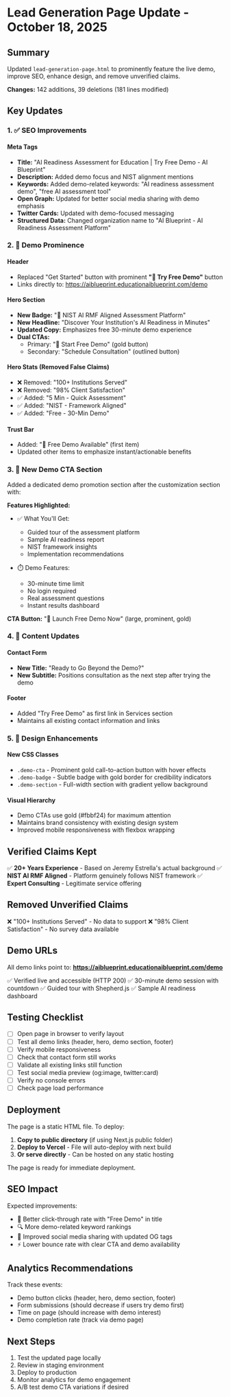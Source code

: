 # Lead Generation Page Update - October 18, 2025

## Summary
Updated `lead-generation-page.html` to prominently feature the live demo, improve SEO, enhance design, and remove unverified claims.

**Changes:** 142 additions, 39 deletions (181 lines modified)

## Key Updates

### 1. ✅ SEO Improvements

#### Meta Tags
- **Title:** "AI Readiness Assessment for Education | Try Free Demo - AI Blueprint"
- **Description:** Added demo focus and NIST alignment mentions
- **Keywords:** Added demo-related keywords: "AI readiness assessment demo", "free AI assessment tool"
- **Open Graph:** Updated for better social media sharing with demo emphasis
- **Twitter Cards:** Updated with demo-focused messaging
- **Structured Data:** Changed organization name to "AI Blueprint - AI Readiness Assessment Platform"

### 2. 🚀 Demo Prominence

#### Header
- Replaced "Get Started" button with prominent **"🚀 Try Free Demo"** button
- Links directly to: https://aiblueprint.educationaiblueprint.com/demo

#### Hero Section
- **New Badge:** "🎯 NIST AI RMF Aligned Assessment Platform"
- **New Headline:** "Discover Your Institution's AI Readiness in Minutes"
- **Updated Copy:** Emphasizes free 30-minute demo experience
- **Dual CTAs:**
  - Primary: "🚀 Start Free Demo" (gold button)
  - Secondary: "Schedule Consultation" (outlined button)

#### Hero Stats (Removed False Claims)
- ❌ Removed: "100+ Institutions Served"
- ❌ Removed: "98% Client Satisfaction"
- ✅ Added: "5 Min - Quick Assessment"
- ✅ Added: "NIST - Framework Aligned"
- ✅ Added: "Free - 30-Min Demo"

#### Trust Bar
- Added: "🚀 Free Demo Available" (first item)
- Updated other items to emphasize instant/actionable benefits

### 3. 🎯 New Demo CTA Section

Added a dedicated demo promotion section after the customization section with:

**Features Highlighted:**
- ✅ What You'll Get:
  - Guided tour of the assessment platform
  - Sample AI readiness report
  - NIST framework insights
  - Implementation recommendations

- ⏱️ Demo Features:
  - 30-minute time limit
  - No login required
  - Real assessment questions
  - Instant results dashboard

**CTA Button:** "🎯 Launch Free Demo Now" (large, prominent, gold)

### 4. 📝 Content Updates

#### Contact Form
- **New Title:** "Ready to Go Beyond the Demo?"
- **New Subtitle:** Positions consultation as the next step after trying the demo

#### Footer
- Added "Try Free Demo" as first link in Services section
- Maintains all existing contact information and links

### 5. 🎨 Design Enhancements

#### New CSS Classes
- `.demo-cta` - Prominent gold call-to-action button with hover effects
- `.demo-badge` - Subtle badge with gold border for credibility indicators
- `.demo-section` - Full-width section with gradient yellow background

#### Visual Hierarchy
- Demo CTAs use gold (#fbbf24) for maximum attention
- Maintains brand consistency with existing design system
- Improved mobile responsiveness with flexbox wrapping

## Verified Claims Kept

✅ **20+ Years Experience** - Based on Jeremy Estrella's actual background
✅ **NIST AI RMF Aligned** - Platform genuinely follows NIST framework
✅ **Expert Consulting** - Legitimate service offering

## Removed Unverified Claims

❌ "100+ Institutions Served" - No data to support
❌ "98% Client Satisfaction" - No survey data available

## Demo URLs

All demo links point to: **https://aiblueprint.educationaiblueprint.com/demo**

✅ Verified live and accessible (HTTP 200)
✅ 30-minute demo session with countdown
✅ Guided tour with Shepherd.js
✅ Sample AI readiness dashboard

## Testing Checklist

- [ ] Open page in browser to verify layout
- [ ] Test all demo links (header, hero, demo section, footer)
- [ ] Verify mobile responsiveness
- [ ] Check that contact form still works
- [ ] Validate all existing links still function
- [ ] Test social media preview (og:image, twitter:card)
- [ ] Verify no console errors
- [ ] Check page load performance

## Deployment

The page is a static HTML file. To deploy:

1. **Copy to public directory** (if using Next.js public folder)
2. **Deploy to Vercel** - File will auto-deploy with next build
3. **Or serve directly** - Can be hosted on any static hosting

The page is ready for immediate deployment.

## SEO Impact

Expected improvements:
- 🎯 Better click-through rate with "Free Demo" in title
- 🔍 More demo-related keyword rankings
- 📱 Improved social media sharing with updated OG tags
- ⚡ Lower bounce rate with clear CTA and demo availability

## Analytics Recommendations

Track these events:
- Demo button clicks (header, hero, demo section, footer)
- Form submissions (should decrease if users try demo first)
- Time on page (should increase with demo interest)
- Demo completion rate (track via demo page)

## Next Steps

1. Test the updated page locally
2. Review in staging environment
3. Deploy to production
4. Monitor analytics for demo engagement
5. A/B test demo CTA variations if desired

